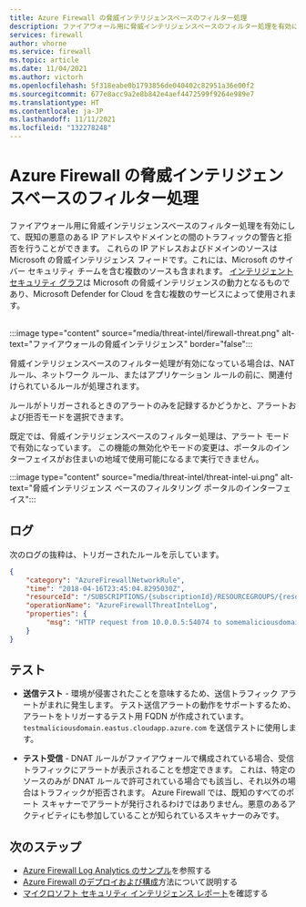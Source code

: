 ```yaml
---
title: Azure Firewall の脅威インテリジェンスベースのフィルター処理
description: ファイアウォール用に脅威インテリジェンスベースのフィルター処理を有効にして、既知の悪意のある IP アドレスやドメインとの間のトラフィックの警告と拒否を行うことができます。
services: firewall
author: vhorne
ms.service: firewall
ms.topic: article
ms.date: 11/04/2021
ms.author: victorh
ms.openlocfilehash: 5f318eabe0b1793856de040402c82951a36e00f2
ms.sourcegitcommit: 677e8acc9a2e8b842e4aef4472599f9264e989e7
ms.translationtype: HT
ms.contentlocale: ja-JP
ms.lasthandoff: 11/11/2021
ms.locfileid: "132278248"
---
```

# <a name="azure-firewall-threat-intelligence-based-filtering"></a>Azure Firewall の脅威インテリジェンスベースのフィルター処理

ファイアウォール用に脅威インテリジェンスベースのフィルター処理を有効にして、既知の悪意のある IP アドレスやドメインとの間のトラフィックの警告と拒否を行うことができます。 これらの IP アドレスおよびドメインのソースは Microsoft の脅威インテリジェンス フィードです。これには、Microsoft のサイバー セキュリティ チームを含む複数のソースも含まれます。 [インテリジェント セキュリティ グラフ](https://www.microsoft.com/security/operations/intelligence)は Microsoft の脅威インテリジェンスの動力となるものであり、Microsoft Defender for Cloud を含む複数のサービスによって使用されます。<br>
<br>

:::image type="content" source="media/threat-intel/firewall-threat.png" alt-text="ファイアウォールの脅威インテリジェンス" border="false":::

脅威インテリジェンスベースのフィルター処理が有効になっている場合は、NAT ルール、ネットワーク ルール、またはアプリケーション ルールの前に、関連付けられているルールが処理されます。

ルールがトリガーされるときのアラートのみを記録するかどうかと、アラートおよび拒否モードを選択できます。

既定では、脅威インテリジェンスベースのフィルター処理は、アラート モードで有効になっています。 この機能の無効化やモードの変更は、ポータルのインターフェイスがお住まいの地域で使用可能になるまで実行できません。

:::image type="content" source="media/threat-intel/threat-intel-ui.png" alt-text="脅威インテリジェンス ベースのフィルタリング ポータルのインターフェイス":::

## <a name="logs"></a>ログ

次のログの抜粋は、トリガーされたルールを示しています。

```json
{
    "category": "AzureFirewallNetworkRule",
    "time": "2018-04-16T23:45:04.8295030Z",
    "resourceId": "/SUBSCRIPTIONS/{subscriptionId}/RESOURCEGROUPS/{resourceGroupName}/PROVIDERS/MICROSOFT.NETWORK/AZUREFIREWALLS/{resourceName}",
    "operationName": "AzureFirewallThreatIntelLog",
    "properties": {
         "msg": "HTTP request from 10.0.0.5:54074 to somemaliciousdomain.com:80. Action: Alert. ThreatIntel: Bot Networks"
    }
}
```

## <a name="testing"></a>テスト

- **送信テスト** - 環境が侵害されたことを意味するため、送信トラフィック アラートがまれに発生します。 テスト送信アラートの動作をサポートするため、アラートをトリガーするテスト用 FQDN が作成されています。 `testmaliciousdomain.eastus.cloudapp.azure.com` を送信テストに使用します。

- **テスト受信** - DNAT ルールがファイアウォールで構成されている場合、受信トラフィックにアラートが表示されることを想定できます。 これは、特定のソースのみが DNAT ルールで許可されている場合でも該当し、それ以外の場合はトラフィックが拒否されます。 Azure Firewall では、既知のすべてのポート スキャナーでアラートが発行されるわけではありません。悪意のあるアクティビティにも参加していることが知られているスキャナーのみです。

## <a name="next-steps"></a>次のステップ

- [Azure Firewall Log Analytics のサンプル](./firewall-workbook.md)を参照する
- [Azure Firewall のデプロイおよび構成](tutorial-firewall-deploy-portal.md)方法について説明する
- [マイクロソフト セキュリティ インテリジェンス レポート](https://www.microsoft.com/en-us/security/operations/security-intelligence-report)を確認する
